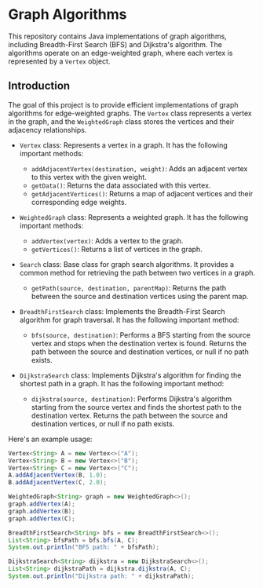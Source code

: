 # Graph Algorithms

This repository contains Java implementations of graph algorithms, including Breadth-First Search (BFS) and Dijkstra's algorithm. The algorithms operate on an edge-weighted graph, where each vertex is represented by a `Vertex` object.

## Introduction

The goal of this project is to provide efficient implementations of graph algorithms for edge-weighted graphs. The `Vertex` class represents a vertex in the graph, and the `WeightedGraph` class stores the vertices and their adjacency relationships.

- `Vertex` class: Represents a vertex in a graph. It has the following important methods:
  - `addAdjacentVertex(destination, weight)`: Adds an adjacent vertex to this vertex with the given weight.
  - `getData()`: Returns the data associated with this vertex.
  - `getAdjacentVertices()`: Returns a map of adjacent vertices and their corresponding edge weights.

- `WeightedGraph` class: Represents a weighted graph. It has the following important methods:
  - `addVertex(vertex)`: Adds a vertex to the graph.
  - `getVertices()`: Returns a list of vertices in the graph.

- `Search` class: Base class for graph search algorithms. It provides a common method for retrieving the path between two vertices in a graph.
  - `getPath(source, destination, parentMap)`: Returns the path between the source and destination vertices using the parent map.

- `BreadthFirstSearch` class: Implements the Breadth-First Search algorithm for graph traversal. It has the following important method:
  - `bfs(source, destination)`: Performs a BFS starting from the source vertex and stops when the destination vertex is found. Returns the path between the source and destination vertices, or null if no path exists.

- `DijkstraSearch` class: Implements Dijkstra's algorithm for finding the shortest path in a graph. It has the following important method:
  - `dijkstra(source, destination)`: Performs Dijkstra's algorithm starting from the source vertex and finds the shortest path to the destination vertex. Returns the path between the source and destination vertices, or null if no path exists.

Here's an example usage:

```java
Vertex<String> A = new Vertex<>("A");
Vertex<String> B = new Vertex<>("B");
Vertex<String> C = new Vertex<>("C");
A.addAdjacentVertex(B, 1.0);
B.addAdjacentVertex(C, 2.0);

WeightedGraph<String> graph = new WeightedGraph<>();
graph.addVertex(A);
graph.addVertex(B);
graph.addVertex(C);

BreadthFirstSearch<String> bfs = new BreadthFirstSearch<>();
List<String> bfsPath = bfs.bfs(A, C);
System.out.println("BFS path: " + bfsPath);

DijkstraSearch<String> dijkstra = new DijkstraSearch<>();
List<String> dijkstraPath = dijkstra.dijkstra(A, C);
System.out.println("Dijkstra path: " + dijkstraPath);
